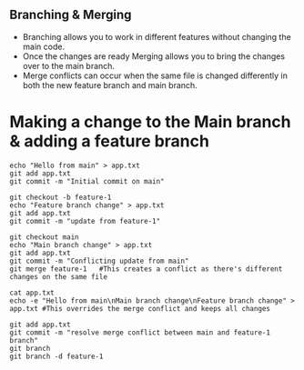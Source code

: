 ## Branching & Merging
- Branching allows you to work in different features without changing the main code.
- Once the changes are ready Merging allows you to bring the changes over to the main branch.
- Merge conflicts can occur when the same file is changed differently in both the new feature branch and main branch.

# Making a change to the Main branch & adding a feature branch
```
echo "Hello from main" > app.txt
git add app.txt
git commit -m "Initial commit on main"

git checkout -b feature-1
echo "Feature branch change" > app.txt
git add app.txt
git commit -m "update from feature-1"

git checkout main
echo "Main branch change" > app.txt
git add app.txt
git commit -m "Conflicting update from main"
git merge feature-1   #This creates a conflict as there's different changes on the same file

cat app.txt
echo -e "Hello from main\nMain branch change\nFeature branch change" > app.txt #This overrides the merge conflict and keeps all changes

git add app.txt
git commit -m "resolve merge conflict between main and feature-1 branch"
git branch
git branch -d feature-1
```
